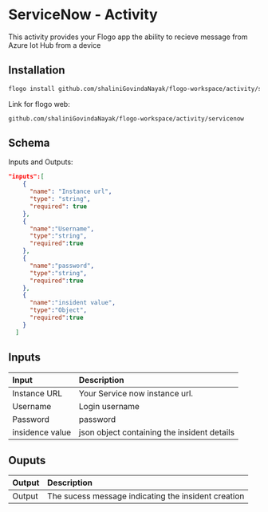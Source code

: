 
# 	ServiceNow - Activity
This activity provides your Flogo app the ability to recieve message from Azure Iot Hub from a device

## Installation

```bash
flogo install github.com/shaliniGovindaNayak/flogo-workspace/activity/servicenow
```
Link for flogo web:
```
github.com/shaliniGovindaNayak/flogo-workspace/activity/servicenow
```

## Schema
Inputs and Outputs:

```json
"inputs":[
    {
      "name": "Instance url",
      "type": "string",
      "required": true
    },
    {
      "name":"Username",
      "type":"string",
      "required":true
    },
    {
      "name":"password",
      "type":"string",
      "required":true
    },
    {
      "name":"insident value",
      "type":"Object",
      "required":true
    }
  ]
```
## Inputs
| Input                          | Description    |
|:-------------------------------|:---------------|
| Instance URL                   | Your Service now instance url.            |
| Username                       | Login username   |
| Password                       | password         |
| insidence value                | json object containing the insident details |


## Ouputs
| Output       | Description                                            |
|:-------------|:-------------------------------------------------------|
| Output       | The sucess message indicating the insident creation |
